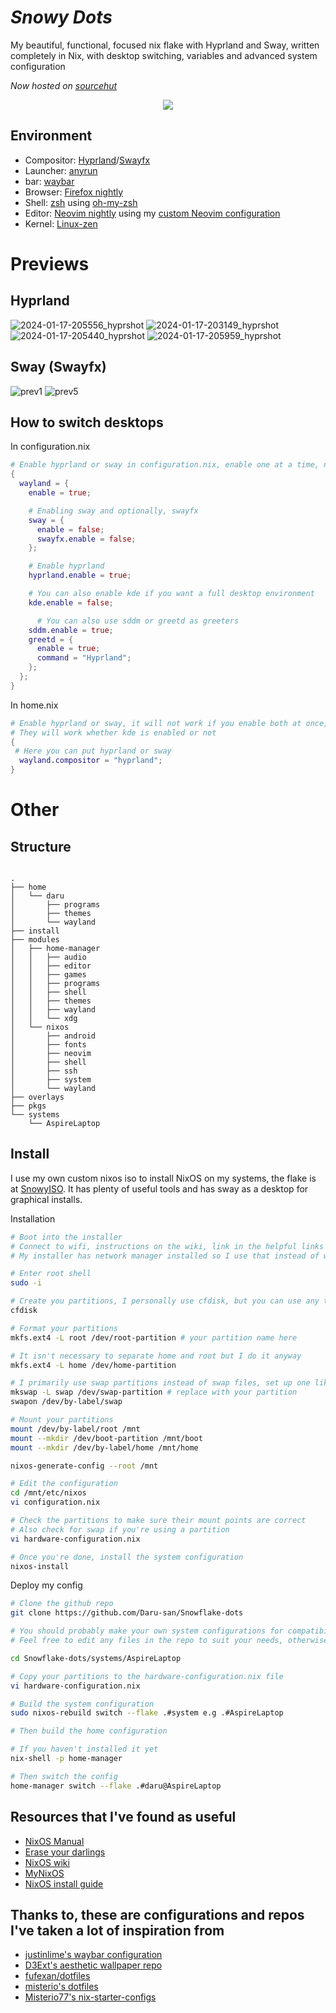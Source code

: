 *Snowy Dots*
===============
My beautiful, functional, focused nix flake with Hyprland and Sway, written completely in Nix, with desktop switching, variables and advanced system configuration

_Now hosted on [sourcehut](git.sr.ht/~darumaka/SnowyDots)_

<p align="center">
 <img src="https://github.com/Daru-san/Snowflake-dots/assets/135046711/ca25eab0-08da-4bbd-b336-21c43fdc4bab">
</p>

<!--
TODO:
* Update screenshot host
-->

## Environment
* Compositor: [Hyprland](https://github.com/hyprwm/Hyprland "hyprland")/[Swayfx](https://github.com/willpower3309/swayfx)
* Launcher: [anyrun](https://github.com/Kirottu/anyrun "anyrun")
* bar: [waybar](https://github.com/Alexays/Waybar "waybar")
* Browser: [Firefox nightly](https://github.com/nix-community/flake-firefox-nightly "ff nightly")
* Shell: [zsh](http://zsh.sourceforge.net/ "zsh") using [oh-my-zsh](https://ohmyz.sh/ "omz")
* Editor: [Neovim nightly](https://github.com/nix-community/neovim-nightly-overlay "nvn") using my [custom Neovim configuration](https://github.com/Daru-san/LazyVi)
* Kernel: [Linux-zen](https://archlinux.org/packages/extra/x86_64/linux-zen/ "zen")

# Previews
## Hyprland
![2024-01-17-205556_hyprshot](https://github.com/Daru-san/Snowflake-dots/assets/135046711/ce95b670-10af-46d1-baa0-d71dbdc07da6)
![2024-01-17-203149_hyprshot](https://github.com/Daru-san/Snowflake-dots/assets/135046711/6f567b3a-21b6-41e5-a739-028696698004)
![2024-01-17-205440_hyprshot](https://github.com/Daru-san/Snowflake-dots/assets/135046711/5ecd5b46-2373-4744-b3dc-3984ea9a417c)
![2024-01-17-205959_hyprshot](https://github.com/Daru-san/Snowflake-dots/assets/135046711/40c4515e-8d42-4469-b03e-bcdcc6fbcb06)

## Sway (Swayfx)
![prev1](https://github.com/Daru-san/Snowflake-dots/assets/135046711/f1aed042-1882-4bf1-a217-f247f4641453)
![prev5](https://github.com/Daru-san/Snowflake-dots/assets/135046711/4f4313cd-9e49-4762-9dd2-575931044cc7)


## How to switch desktops 
In configuration.nix
```nix
# Enable hyprland or sway in configuration.nix, enable one at a time, not both, since that messes some things
{
  wayland = {
    enable = true;

    # Enabling sway and optionally, swayfx
    sway = {
      enable = false;
      swayfx.enable = false;
    };

    # Enable hyprland
    hyprland.enable = true;

    # You can also enable kde if you want a full desktop environment
    kde.enable = false;

	  # You can also use sddm or greetd as greeters
    sddm.enable = true;
    greetd = {
      enable = true;
      command = "Hyprland";
    };
  };
}
```

In home.nix
```nix
# Enable hyprland or sway, it will not work if you enable both at once, unlike in configuration.nix
# They will work whether kde is enabled or not
{
 # Here you can put hyprland or sway
  wayland.compositor = "hyprland";
}
```

# Other
<!--
## Custom options
```nix
os.system = {
  
}
```
-->

## Structure
```

.
├── home
│   └── daru
│       ├── programs
│       ├── themes
│       └── wayland
├── install
├── modules
│   ├── home-manager
│   │   ├── audio
│   │   ├── editor
│   │   ├── games
│   │   ├── programs
│   │   ├── shell
│   │   ├── themes
│   │   ├── wayland
│   │   └── xdg
│   └── nixos
│       ├── android
│       ├── fonts
│       ├── neovim
│       ├── shell
│       ├── ssh
│       ├── system
│       └── wayland
├── overlays
├── pkgs
└── systems
    └── AspireLaptop
```

## Install
I use my own custom nixos iso to install NixOS on my systems, the flake is at [SnowyISO](https://codeberg.org/Daru-san/SnowyISO). It has plenty of useful tools and has sway as a desktop for graphical installs. 

Installation
```bash
# Boot into the installer
# Connect to wifi, instructions on the wiki, link in the helpful links section.
# My installer has network manager installed so I use that instead of wpa utility

# Enter root shell
sudo -i

# Create you partitions, I personally use cfdisk, but you can use any tool e.g parted
cfdisk

# Format your partitions
mkfs.ext4 -L root /dev/root-partition # your partition name here

# It isn't necessary to separate home and root but I do it anyway
mkfs.ext4 -L home /dev/home-partition

# I primarily use swap partitions instead of swap files, set up one like this
mkswap -L swap /dev/swap-partition # replace with your partition
swapon /dev/by-label/swap

# Mount your partitions
mount /dev/by-label/root /mnt
mount --mkdir /dev/boot-partition /mnt/boot
mount --mkdir /dev/by-label/home /mnt/home

nixos-generate-config --root /mnt

# Edit the configuration
cd /mnt/etc/nixos
vi configuration.nix

# Check the partitions to make sure their mount points are correct
# Also check for swap if you're using a partition
vi hardware-configuration.nix

# Once you're done, install the system configuration
nixos-install
```

Deploy my config
```bash
# Clone the github repo
git clone https://github.com/Daru-san/Snowflake-dots

# You should probably make your own system configurations for compatibility 
# Feel free to edit any files in the repo to suit your needs, otherwise

cd Snowflake-dots/systems/AspireLaptop

# Copy your partitions to the hardware-configuration.nix file
vi hardware-configuration.nix

# Build the system configuration
sudo nixos-rebuild switch --flake .#system e.g .#AspireLaptop

# Then build the home configuration

# If you haven't installed it yet
nix-shell -p home-manager

# Then switch the config
home-manager switch --flake .#daru@AspireLaptop
```

## Resources that I've found as useful
* [NixOS Manual](https://nixos.org/manual/nixos/unstable/ "nix")
* [Erase your darlings](https://grahamc.com/blog/erase-your-darlings/ "persist")
* [NixOS wiki](https://nixos.wiki "nix-wiki")
* [MyNixOS](https://mynixos.com "Best nix resource")
* [NixOS install guide](https://nixos.wiki/wiki/NixOS_Installation_Guide)
## Thanks to, these are configurations and repos I've taken a lot of inspiration from
* [justinlime's waybar configuration](https://github.com/justinlime/dotfiles)
* [D3Ext's aesthetic wallpaper repo](https://github.com/D3Ext/aesthetic-wallpapers "walls")
* [fufexan/dotfiles](https://github.com/fufexan/dotfiles/ "fufexan dots")
* [misterio's dotfiles](https://git.sr.ht/~misterio/nix-config "dots")
* [Misterio77's nix-starter-configs](https://github.com/Misterio77/nix-starter-configs "nix-starter-configs")

<!---
TODO:
* Update Minecraft config
* Learn javascript and configure ags, replace waybar
* Docs, redo docs
* Finish documenting the options
* Update theme modules

--->
